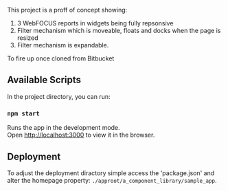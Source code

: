 This project is a proff of concept showing:

1. 3 WebFOCUS reports in widgets being fully repsonsive
2. Filter mechanism which is moveable, floats and docks when the page is resized
3. Filter mechanism is expandable.

To fire up once cloned from Bitbucket

## Available Scripts

In the project directory, you can run:

### `npm start`

Runs the app in the development mode.<br>
Open [http://localhost:3000](http://localhost:3000) to view it in the browser.

## Deployment
To adjust the deployment diractory simple access the 'package.json' and alter the homepage property:
`./approot/a_component_library/sample_app`.


